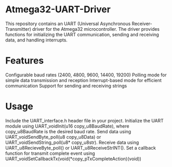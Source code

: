 # Atmega32-UART-Driver

This repository contains an UART (Universal Asynchronous Receiver-Transmitter) driver for the Atmega32 microcontroller. The driver provides functions for initializing the UART communication, sending and receiving data, and handling interrupts.

# Features
Configurable baud rates (2400, 4800, 9600, 14400, 19200)
Polling mode for simple data transmission and reception
Interrupt-based mode for efficient communication
Support for sending and receiving strings
# Usage
Include the UART_interface.h header file in your project.
Initialize the UART module using UART_voidInit(u16 copy_u8BaudRate), where copy_u8BaudRate is the desired baud rate.
Send data using UART_voidSendByte_poll(u8 copy_u8Data) or UART_voidSendString_poll(u8* copy_u8str).
Receive data using UART_u8RecieveByte_poll() or UART_u8ReceiveStrINT().
Set a callback function for transmit complete event using UART_voidSetCallbackTx(void(*copy_pTxCompleteAction)(void))
